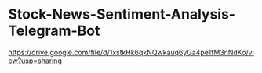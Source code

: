 # Stock-News-Sentiment-Analysis-Telegram-Bot
 
https://drive.google.com/file/d/1xstkHk6qkNQwkauq6yGa4pe1fM3nNdKo/view?usp=sharing
